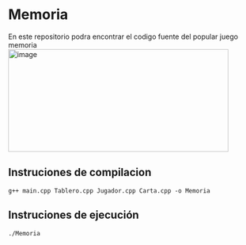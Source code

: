# Memoria

En este repositorio podra encontrar el codigo fuente del popular juego memoria
<img width="445" height="207" alt="image" src="https://github.com/user-attachments/assets/de5e5a94-3a7f-4592-ac57-ec34b4ad7b62" />

## Instruciones de compilacion

```g++ main.cpp Tablero.cpp Jugador.cpp Carta.cpp -o Memoria ``` 

## Instruciones de ejecución

```./Memoria ``` 

